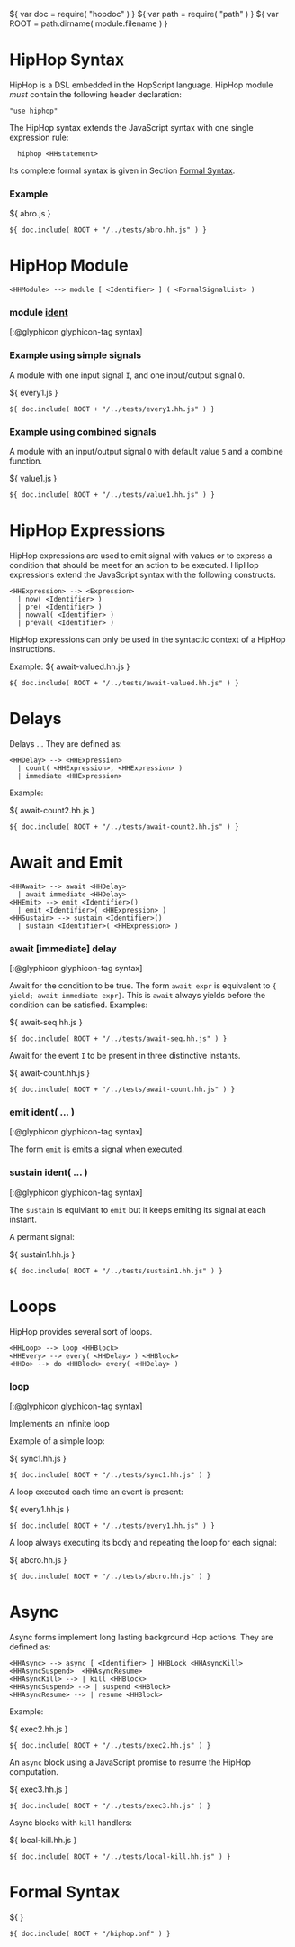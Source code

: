 ${ var doc = require( "hopdoc" ) }
${ var path = require( "path" ) }
${ var ROOT = path.dirname( module.filename ) }

HipHop Syntax
=============

HipHop is a DSL embedded in the HopScript language. HipHop module
_must_ contain the following header declaration:

```hopscript
"use hiphop"
```

The HipHop syntax extends the JavaScript syntax with one single
expression rule:

```ebnf
  hiphop <HHstatement>
```

Its complete formal syntax is given in Section [Formal Syntax](./00-syntax.html#formal-syntax).

### Example ###

${ <span class="label label-info">abro.js</span> }

```hiphop
${ doc.include( ROOT + "/../tests/abro.hh.js" ) }
```

HipHop Module
=============

```ebnf
<HHModule> --> module [ <Identifier> ] ( <FormalSignalList> )

```

### module [ident]( ... ) ###
[:@glyphicon glyphicon-tag syntax]

### Example using simple signals ###

A module with one input signal `I`, and one input/output signal `O`.

${ <span class="label label-info">every1.js</span> }

```hiphop
${ doc.include( ROOT + "/../tests/every1.hh.js" ) }
```

### Example using combined signals ###

A module with an input/output signal `O` with default value `5`
and a combine function.

${ <span class="label label-info">value1.js</span> }

```hiphop
${ doc.include( ROOT + "/../tests/value1.hh.js" ) }
```

HipHop Expressions
==================

HipHop expressions are used to emit signal with values or to express
a condition that should be meet for an action to be executed. HipHop
expressions extend the JavaScript syntax with the following constructs.


```ebnf
<HHExpression> --> <Expression>
  | now( <Identifier> )
  | pre( <Identifier> )
  | nowval( <Identifier> )
  | preval( <Identifier> )
```

HipHop expressions can only be used in the syntactic context of a HipHop
instructions.

Example:
${ <span class="label label-info">await-valued.hh.js</span> }

```hiphop
${ doc.include( ROOT + "/../tests/await-valued.hh.js" ) }
```

Delays
======

Delays ... They are defined as:


```ebnf
<HHDelay> --> <HHExpression>
  | count( <HHExpression>, <HHExpression> )
  | immediate <HHExpression>
```

Example:

${ <span class="label label-info">await-count2.hh.js</span> }

```hiphop
${ doc.include( ROOT + "/../tests/await-count2.hh.js" ) }
```


Await and Emit
==============

```ebnf
<HHAwait> --> await <HHDelay>
  | await immediate <HHDelay>
<HHEmit> --> emit <Identifier>()
  | emit <Identifier>( <HHExpression> )
<HHSustain> --> sustain <Identifier>()
  | sustain <Identifier>( <HHExpression> )
```

### await [immediate] delay
[:@glyphicon glyphicon-tag syntax]

Await for the condition to be true. The form `await expr` is equivalent to
`{ yield; await immediate expr}`. This is `await` always yields before 
the condition can be satisfied. Examples:

${ <span class="label label-info">await-seq.hh.js</span> }

```hiphop
${ doc.include( ROOT + "/../tests/await-seq.hh.js" ) }
```

Await for the event `I` to be present in three distinctive instants.

${ <span class="label label-info">await-count.hh.js</span> }

```hiphop
${ doc.include( ROOT + "/../tests/await-count.hh.js" ) }
```

### emit ident( ... ) ###
[:@glyphicon glyphicon-tag syntax]

The form `emit` is emits a signal when executed.


### sustain ident( ... ) ###
[:@glyphicon glyphicon-tag syntax]

The `sustain` is equivlant to `emit` but it keeps emiting its signal
at each instant.

A permant signal:

${ <span class="label label-info">sustain1.hh.js</span> }

```hiphop
${ doc.include( ROOT + "/../tests/sustain1.hh.js" ) }
```

Loops
=====

HipHop provides several sort of loops.

```ebnf
<HHLoop> --> loop <HHBlock>
<HHEvery> --> every( <HHDelay> ) <HHBlock>
<HHDo> --> do <HHBlock> every( <HHDelay> )
```

### loop ###
[:@glyphicon glyphicon-tag syntax]

Implements an infinite loop

Example of a simple loop:

${ <span class="label label-info">sync1.hh.js</span> }

```hiphop
${ doc.include( ROOT + "/../tests/sync1.hh.js" ) }
```

A loop executed each time an event is present:

${ <span class="label label-info">every1.hh.js</span> }

```hiphop
${ doc.include( ROOT + "/../tests/every1.hh.js" ) }
```



A loop always executing its body and repeating the loop for each
signal:

${ <span class="label label-info">abcro.hh.js</span> }

```hiphop
${ doc.include( ROOT + "/../tests/abcro.hh.js" ) }
```


Async
=====

Async forms implement long lasting background Hop actions.
They are defined as:

```ebnf
<HHAsync> --> async [ <Identifier> ] HHBLock <HHAsyncKill> <HHAsyncSuspend>  <HHAsyncResume>
<HHAsyncKill> --> | kill <HHBlock>
<HHAsyncSuspend> --> | suspend <HHBlock>
<HHAsyncResume> --> | resume <HHBlock>
```

Example:

${ <span class="label label-info">exec2.hh.js</span> }

```hiphop
${ doc.include( ROOT + "/../tests/exec2.hh.js" ) }
```

An `async` block using a JavaScript promise to resume the
HipHop computation.

${ <span class="label label-info">exec3.hh.js</span> }

```hiphop
${ doc.include( ROOT + "/../tests/exec3.hh.js" ) }
```

Async blocks with `kill` handlers:

${ <span class="label label-info">local-kill.hh.js</span> }

```hiphop
${ doc.include( ROOT + "/../tests/local-kill.hh.js" ) }
```


Formal Syntax
=============
${ <a id="formal-syntax"/> }

```ebnf
${ doc.include( ROOT + "/hiphop.bnf" ) }
```

